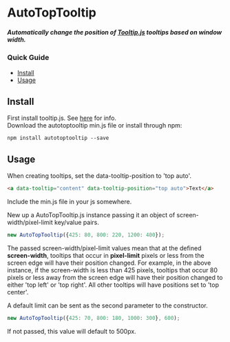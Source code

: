# AutoTopTooltip   
  
##### Automatically change the position of [Tooltip.js](https://github.com/HubSpot/tooltip) tooltips based on window width.

### Quick Guide
  - [Install](#install)
  - [Usage](#usage)

## Install
First install tooltip.js. See [here](https://github.com/HubSpot/tooltip) for info.    
Download the autotoptooltip min.js file or install through npm:
```
npm install autotoptooltip --save
```

## Usage
When creating tooltips, set the data-tooltip-position to 'top auto'.
```html
<a data-tooltip="content" data-tooltip-position="top auto">Text</a>
```
   
Include the min.js file in your js somewhere.    
    
New up a AutoTopTooltip.js instance passing it an object of screen-width/pixel-limit key/value pairs.
```js
new AutoTopTooltip({425: 80, 800: 220, 1200: 400});
```
The passed screen-width/pixel-limit values mean that at the defined **screen-width**, tooltips that occur in **pixel-limit** pixels or less from the screen edge will have their position changed. For example, in the above instance, if the screen-width is less than 425 pixels, tooltips that occur 80 pixels or less away from the screen edge will have their position changed to either 'top left' or 'top right'. All other tooltips will have positions set to 'top center'.   
    
A default limit can be sent as the second parameter to the constructor.
```js
new AutoTopTooltip({425: 70, 800: 180, 1000: 300}, 600);
```
If not passed, this value will default to 500px.